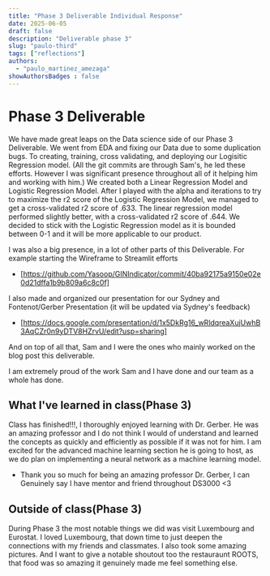 ```yaml
---
title: "Phase 3 Deliverable Individual Response"
date: 2025-06-05
draft: false
description: "Deliverable phase 3"
slug: "paulo-third"
tags: ["reflections"]
authors:
  - "paulo_martinez_amezaga"
showAuthorsBadges : false
---
```


# Phase 3 Deliverable
We have made great leaps on the Data science side of our Phase 3 Deliverable. We went from EDA and fixing our Data due to some duplication bugs. To creating, training, cross validating, and deploying our Logisitic Regression model. (All the git commits are through Sam's, he led these efforts. However I was significant presence throughout all of it helping him and working with him.) We created both a Linear Regression Model and Logistic Regression Model. After I played with the alpha and iterations to try to maximize the r2 score of the Logistic Regression Model, we managed to get a cross-validated r2 score of .633. The linear regression model performed slightly better, with a cross-validated r2 score of .644. We decided to stick with the Logistic Regression model as it is bounded between 0-1 and it will be more applicable to our product.

I was also a big presence, in a lot of other parts of this Deliverable. For example starting the Wireframe to Streamlit efforts

- [https://github.com/Yasoop/GINIndicator/commit/40ba92175a9150e02e0d21dffa1b9b809a6c8c0f]

I also made and organized our presentation for our Sydney and Fontenot/Gerber Presentation (it will be updated via Sydney's feedback)

- [https://docs.google.com/presentation/d/1x5DkRg16_wRldqreaXujUwhB3AqCZr0n9yDTV8HZrvU/edit?usp=sharing]

And on top of all that, Sam and I were the ones who mainly worked on the blog post this deliverable.

I am extremely proud of the work Sam and I have done and our team as a whole has done.

## What I've learned in class(Phase 3)
Class has finished!!!, I thoroughly enjoyed learning with Dr. Gerber. He was an amazing professor and I do not think I would of understand and learned the concepts as quickly and efficiently as possible if it was not for him. I am excited for the advanced machine learning section he is going to host, as we do plan on implementing a neural network as a machine learning model.

- Thank you so much for being an amazing professor Dr. Gerber, I can Genuinely say I have mentor and friend throughout DS3000 <3



## Outside of class(Phase 3)
During Phase 3 the most notable things we did was visit Luxembourg and Eurostat. I loved Luxembourg, that down time to just deepen the connections with my friends and classmates. I also took some amazing pictures. And I want to give a notable shoutout too the restauraunt ROOTS, that food was so amazing it genuinely made me feel something else. 


